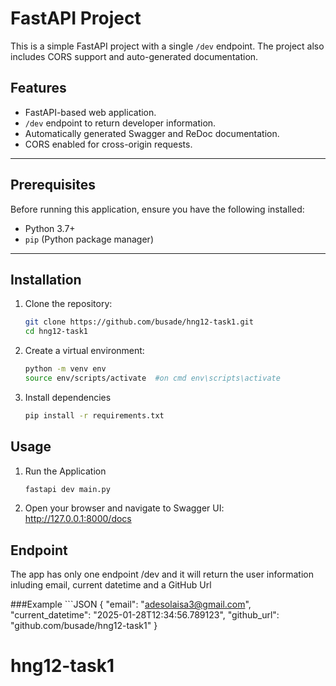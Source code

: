 # FastAPI Project

This is a simple FastAPI project with a single `/dev` endpoint. The project also includes CORS support and auto-generated documentation.

## Features

- FastAPI-based web application.
- `/dev` endpoint to return developer information.
- Automatically generated Swagger and ReDoc documentation.
- CORS enabled for cross-origin requests.

---

## Prerequisites

Before running this application, ensure you have the following installed:

- Python 3.7+
- `pip` (Python package manager)

---

## Installation

1. Clone the repository:
   ```bash
   git clone https://github.com/busade/hng12-task1.git
   cd hng12-task1

2. Create a virtual environment:
    ```bash
    python -m venv env
    source env/scripts/activate  #on cmd env\scripts\activate

3. Install dependencies
    ```bash
    pip install -r requirements.txt


## Usage
1. Run the Application
    ```bash
    fastapi dev main.py
2. Open your browser and navigate to
    Swagger UI: http://127.0.0.1:8000/docs


## Endpoint
The app has only one endpoint /dev and it will return the user information inluding email, current datetime and a GitHub Url

###Example
    ```JSON
    {
  "email": "adesolaisa3@gmail.com",
  "current_datetime": "2025-01-28T12:34:56.789123",
  "github_url": "github.com/busade/hng12-task1"
}

# hng12-task1
